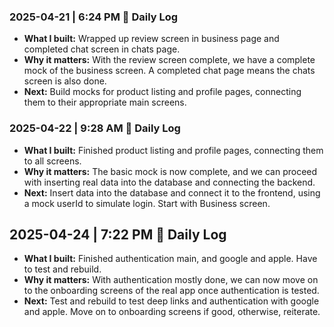 ### 2025-04-21 | 6:24 PM 🚀 Daily Log

- **What I built:** Wrapped up review screen in business page and completed chat screen in chats page.
- **Why it matters:** With the review screen complete, we have a complete mock of the business screen. A completed chat page means the chats screen is also done.
- **Next:** Build mocks for product listing and profile pages, connecting them to their appropriate main screens.

### 2025-04-22 | 9:28 AM 🚀 Daily Log

- **What I built:** Finished product listing and profile pages, connecting them to all screens.
- **Why it matters:** The basic mock is now complete, and we can proceed with inserting real data into the database and connecting the backend.
- **Next:** Insert data into the database and connect it to the frontend, using a mock userId to simulate login. Start with Business screen.

## 2025-04-24 | 7:22 PM 🚀 Daily Log

- **What I built:** Finished authentication main, and google and apple. Have to test and rebuild.
- **Why it matters:** With authentication mostly done, we can now move on to the onboarding screens of the real app once authentication is tested.
- **Next:** Test and rebuild to test deep links and authentication with google and apple. Move on to onboarding screens if good, otherwise, reiterate.
